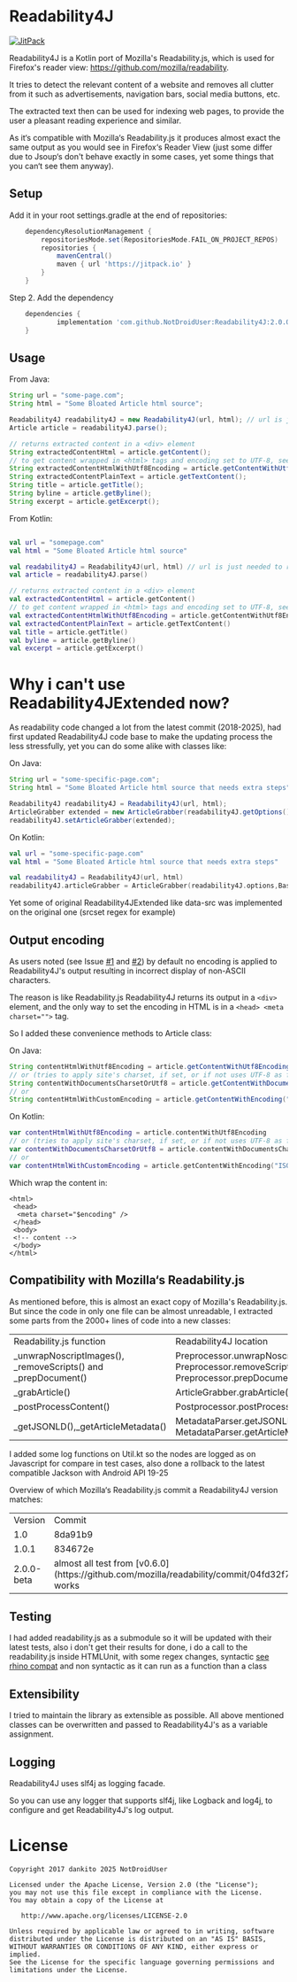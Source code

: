 # Readability4J
[![JitPack](https://jitpack.io/v/NotDroidUser/Readability4J.svg)](https://jitpack.io/v/NotDroidUser/Readability4J.svg)

Readability4J is a Kotlin port of Mozilla's Readability.js, which is used for Firefox's reader view: https://github.com/mozilla/readability.

It tries to detect the relevant content of a website and removes all clutter from it such as advertisements, navigation bars, social media buttons, etc.

The extracted text then can be used for indexing web pages, to provide the user a pleasant reading experience and similar.

As it‘s compatible with Mozilla‘s Readability.js it produces almost exact the same output as you would see in Firefox‘s Reader View (just some differ due to Jsoup‘s don't behave exactly in some cases, yet some things that you can‘t see them anyway).

## Setup

Add it in your root settings.gradle at the end of repositories:

```groovy
	dependencyResolutionManagement {
		repositoriesMode.set(RepositoriesMode.FAIL_ON_PROJECT_REPOS)
		repositories {
			mavenCentral()
			maven { url 'https://jitpack.io' }
		}
	}
```

Step 2. Add the dependency

```groovy
	dependencies {
	        implementation 'com.github.NotDroidUser:Readability4J:2.0.0-jitpack-beta'
	}
``` 

## Usage

From Java:

```java
String url = "some-page.com";
String html = "Some Bloated Article html source";

Readability4J readability4J = new Readability4J(url, html); // url is just needed to resolve relative urls
Article article = readability4J.parse();

// returns extracted content in a <div> element
String extractedContentHtml = article.getContent();
// to get content wrapped in <html> tags and encoding set to UTF-8, see chapter 'Output encoding'
String extractedContentHtmlWithUtf8Encoding = article.getContentWithUtf8Encoding();
String extractedContentPlainText = article.getTextContent();
String title = article.getTitle();
String byline = article.getByline();
String excerpt = article.getExcerpt();
```
From Kotlin:

```kotlin

val url = "somepage.com"
val html = "Some Bloated Article html source"

val readability4J = Readability4J(url, html) // url is just needed to resolve relative urls
val article = readability4J.parse()

// returns extracted content in a <div> element
val extractedContentHtml = article.getContent()
// to get content wrapped in <html> tags and encoding set to UTF-8, see chapter 'Output encoding'
val extractedContentHtmlWithUtf8Encoding = article.getContentWithUtf8Encoding()
val extractedContentPlainText = article.getTextContent()
val title = article.getTitle()
val byline = article.getByline()
val excerpt = article.getExcerpt()

```

# Why i can't use Readability4JExtended now?

<!--Basically as you have seen in code, it is divided in 4 classes Preprocessor, MetadataParser, ArticleGrabber and PostProcessor
Preprocessor is the code that work with the HTML, removing tags like script, style, successive br tags and change font tags into span tags and also unwraps no-script tag images
MetadataParser parses meta tags for info and ld+json before scripts are removed
ArticleGrabber is the one is where magic is done
PostProcessor is where the a tags get from relative to native
-->
As readability code changed a lot from the latest commit (2018-2025), had first updated Readability4J code base to make the updating process the less stressfully, yet you can do some alike with classes like:

On Java:

```java
String url = "some-specific-page.com";
String html = "Some Bloated Article html source that needs extra steps";

Readability4J readability4J = Readability4J(url, html);
ArticleGrabber extended = new ArticleGrabber(readability4J.getOptions(),new BaseRegexUtilExtended());
readability4J.setArticleGrabber(extended);
```

On Kotlin:

```kotlin
val url = "some-specific-page.com"
val html = "Some Bloated Article html source that needs extra steps"

val readability4J = Readability4J(url, html)
readability4J.articleGrabber = ArticleGrabber(readability4J.options,BaseRegexUtilExtended())
``` 

Yet some of original Readability4JExtended like data-src was implemented on the original one (srcset regex for example)

<!-- 
## *yet not updated Readability4J and Readability4JExtended )

With Readability4J class I wanted to stick close to Mozilla's Readability to keep compatibility.)
But during development I found some handy features not supported by Readability, e. g. copying url from data-src attribute to `<img src="" />` to display lazy loading images, using `<head> <base>`'s href value for resolving relative urls and a better detection of which images to keep in output. These features I implemented in Readability4JExtended. If you want to use it, simply instantiate with (the rest of the code stays the same): 
```java
Readability4J readability4J = new Readability4JExtended(url, html);
Article article = readability4J.parse()
```
 -->

## Output encoding

As users noted (see Issue [#1](https://github.com/dankito/Readability4J/issues/1) and [#2](https://github.com/dankito/Readability4J/issues/2)) by default no encoding is applied to Readability4J's output resulting in incorrect display of non-ASCII characters.

The reason is like Readability.js Readability4J returns its output in a `<div>` element, and the only way to set the encoding in HTML is in a `<head> <meta charset="">` tag.

So I added these convenience methods to Article class:

On Java:
```java
String contentHtmlWithUtf8Encoding = article.getContentWithUtf8Encoding();
// or (tries to apply site's charset, if set, or if not uses UTF-8 as fallback
String contentWithDocumentsCharsetOrUtf8 = article.getContentWithDocumentsCharsetOrUtf8();
// or
String contentHtmlWithCustomEncoding = article.getContentWithEncoding("ISO-8859-1");
```

On Kotlin:

```kotlin
var contentHtmlWithUtf8Encoding = article.contentWithUtf8Encoding
// or (tries to apply site's charset, if set, or if not uses UTF-8 as fallback
var contentWithDocumentsCharsetOrUtf8 = article.contentWithDocumentsCharsetOrUtf8
// or
var contentHtmlWithCustomEncoding = article.getContentWithEncoding("ISO-8859-1")
```

Which wrap the content in:

```
<html>
 <head>
  <meta charset="$encoding" /> 
 </head>
 <body>
 <!-- content -->
 </body>
</html>
```

## Compatibility with Mozilla‘s Readability.js

As mentioned before, this is almost an exact copy of Mozilla's Readability.js. But since the code in only one file can be almost unreadable, I extracted some parts from the 2000+ lines of code into a new classes:

<table>
    <tr>
        <td>Readability.js function</td>
        <td>Readability4J location</td>
    </tr>
    <tr>
        <td>_unwrapNoscriptImages(), _removeScripts() and _prepDocument()</td>
        <td>Preprocessor.unwrapNoscriptImages(), Preprocessor.removeScripts() and Preprocessor.prepDocument()</td>
    </tr>
    <tr>
        <td>_grabArticle()</td>
        <td>ArticleGrabber.grabArticle()</td>
    </tr>
    <tr>
        <td>_postProcessContent()</td>
        <td>Postprocessor.postProcessContent()</td>
    </tr>
    <tr>
        <td>_getJSONLD(),_getArticleMetadata()</td>
        <td>MetadataParser.getJSONLD(), MetadataParser.getArticleMetadata()</td>
    </tr>
</table>

I added some log functions on Util.kt so the nodes are logged as on Javascript for compare in test cases, also done a rollback to the latest compatible Jackson with Android API 19-25

Overview of which Mozilla‘s Readability.js commit a Readability4J version matches:

<table>
    <tr>
        <td>Version</td>
        <td>Commit</td>
        <td>Date</td>
    </tr>
    <tr>
        <td>1.0</td>
        <td>8da91b9</td>
        <td>12/5/17</td>
    </tr>
    <tr>
        <td>1.0.1</td>
        <td>834672e</td>
        <td>02/27/18</td>
    </tr>
    <tr>
        <td>2.0.0-beta</td>
        <td>almost all test from [v0.6.0](https://github.com/mozilla/readability/commit/04fd32f72b448c12b02ba6c40928b67e510bac49) works</td>
        <td>to-do</td>
    </tr>
</table>

## Testing

I had added readability.js as a submodule so it will be updated with their latest tests, also i don't get their results for done, i do a call to the readability.js inside HTMLUnit, with some regex changes, syntactic [see rhino compat](https://mozilla.github.io/rhino/compat/engines.html#ES2015-syntax-spread-syntax-for-iterable-objects) and non syntactic as it can run as a function than a class

## Extensibility

I tried to maintain the library as extensible as possible. All above mentioned classes can be overwritten and passed to Readability4J's as a variable assignment.

## Logging

Readability4J uses slf4j as logging facade.

So you can use any logger that supports slf4j, like Logback and log4j, to configure and get Readability4J's log output.

# License

    Copyright 2017 dankito 2025 NotDroidUser

    Licensed under the Apache License, Version 2.0 (the "License");
    you may not use this file except in compliance with the License.
    You may obtain a copy of the License at

       http://www.apache.org/licenses/LICENSE-2.0

    Unless required by applicable law or agreed to in writing, software
    distributed under the License is distributed on an "AS IS" BASIS,
    WITHOUT WARRANTIES OR CONDITIONS OF ANY KIND, either express or implied.
    See the License for the specific language governing permissions and
    limitations under the License.
